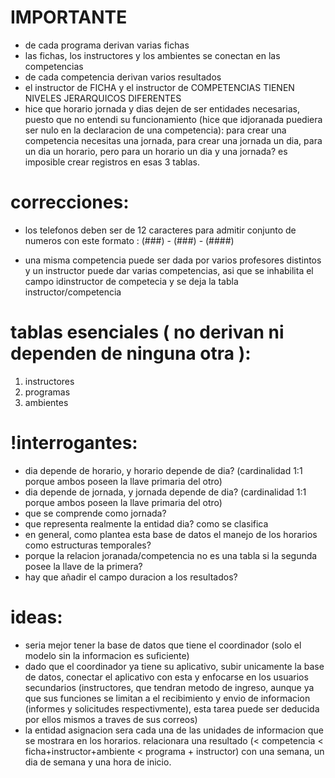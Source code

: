 # IMPORTANTE

- de cada programa derivan varias fichas
- las fichas, los instructores y los ambientes se conectan en las competencias
- de cada competencia derivan varios resultados
- el instructor de FICHA y el instructor de COMPETENCIAS TIENEN NIVELES JERARQUICOS DIFERENTES
- hice que horario jornada y dias dejen de ser entidades necesarias, puesto que no entendi su funcionamiento (hice que idjoranada puediera ser nulo en la declaracion de una competencia): para crear una competencia necesitas una jornada, para crear una jornada un dia, para un dia un horario, pero para un horario un dia y una jornada? es imposible crear registros en esas 3 tablas.

# correcciones:

- los telefonos deben ser de 12 caracteres para admitir conjunto de numeros con este formato : (###) - (###) - (####)

- una misma competencia puede ser dada por varios profesores distintos y un instructor puede dar varias competencias, asi que se inhabilita el campo idinstructor de competecia y se deja la tabla instructor/competencia

# tablas esenciales ( no derivan ni dependen de ninguna otra ):

1. instructores
2. programas
3. ambientes 

# !interrogantes: 

- dia depende de horario, y horario depende de dia? (cardinalidad 1:1 porque ambos poseen la llave primaria del otro)
- dia depende de jornada, y jornada depende de dia? (cardinalidad 1:1 porque ambos poseen la llave primaria del otro)
- que se comprende como jornada?
- que representa realmente la entidad dia? como se clasifica 
- en general, como plantea esta base de datos el manejo de los horarios como estructuras temporales?
- porque la relacion joranada/competencia no es una tabla si la segunda posee la llave de la primera?
- hay que añadir el campo duracion a los resultados?

# ideas:

- seria mejor tener la base de datos que tiene el coordinador (solo el modelo sin la informacion es suficiente)
- dado que el coordinador ya tiene su aplicativo, subir unicamente la base de datos, conectar el aplicativo con esta y enfocarse en los usuarios secundarios (instructores, que tendran metodo de ingreso, aunque ya que sus funciones se limitan a el recibimiento y envio de informacion (informes y solicitudes respectivmente), esta tarea puede ser deducida por ellos mismos a traves de sus correos)
- la entidad asignacion sera cada una de las unidades de informacion que se mostrara en los horarios. relacionara una resultado (< competencia < ficha+instructor+ambiente < programa + instructor) con una semana, un dia de semana y una hora de inicio.
